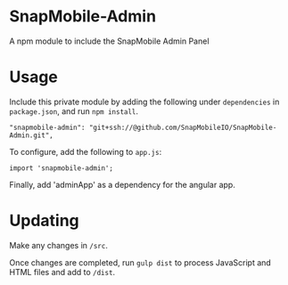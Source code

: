 # SnapMobile-Admin
A npm module to include the SnapMobile Admin Panel

# Usage

Include this private module by adding the following under `dependencies` in `package.json`, and run `npm install`.

    "snapmobile-admin": "git+ssh://@github.com/SnapMobileIO/SnapMobile-Admin.git",

To configure, add the following to `app.js`:

    import 'snapmobile-admin';
    
Finally, add 'adminApp' as a dependency for the angular app.

# Updating

Make any changes in `/src`.

Once changes are completed, run `gulp dist` to process JavaScript and HTML files and add to `/dist`.
